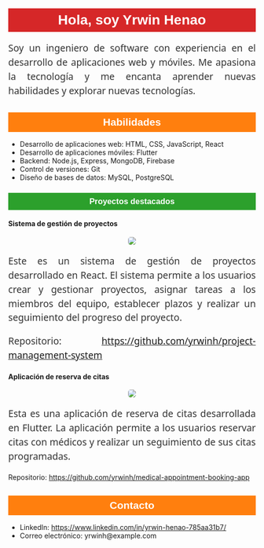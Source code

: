 <!-- Incluir estilos CSS -->
<style>
  h1, h2, h3 {
    font-family: 'Franklin Gothic Medium', 'Arial Narrow', Arial, sans-serif;
    color: #ffffff;
    text-align: center;
    padding: 0.5rem;
    margin-bottom: 1rem;
    background-color: #008080;
  }
  
  h1 {
    background-color: #d62728;
  }
  
  h2 {
    background-color: #ff7f0e;
  }
  
  h3 {
    background-color: #2ca02c;
  }
  
  p {
    font-family: 'Segoe UI', Tahoma, Geneva, Verdana, sans-serif;
    font-size: 1.2rem;
    line-height: 1.5;
    color: #333333;
    text-align: justify;
  }
  
  .img-container {
    display: flex;
    justify-content: center;
    margin-bottom: 1rem;
  }
  
  .img-container img {
    max-width: 100%;
    border-radius: 5px;
  }
</style>

<!-- Encabezado -->
<h1 style="background-color: #d62728">Hola, soy Yrwin Henao</h1>

<!-- Introducción -->
<p>Soy un ingeniero de software con experiencia en el desarrollo de aplicaciones web y móviles. Me apasiona la tecnología y me encanta aprender nuevas habilidades y explorar nuevas tecnologías.</p>

<!-- Habilidades -->
<h2 style="background-color: #ff7f0e">Habilidades</h2>

<ul>
  <li>Desarrollo de aplicaciones web: HTML, CSS, JavaScript, React</li>
  <li>Desarrollo de aplicaciones móviles: Flutter</li>
  <li>Backend: Node.js, Express, MongoDB, Firebase</li>
  <li>Control de versiones: Git</li>
  <li>Diseño de bases de datos: MySQL, PostgreSQL</li>
</ul>

<!-- Proyectos destacados -->
<h3 style="background-color: #2ca02c">Proyectos destacados</h3>

<!-- Sistema de gestión de proyectos -->
<h4>Sistema de gestión de proyectos</h4>
<div class="img-container">
  <img src="https://via.placeholder.com/800x400.png?text=Screenshot+del+sistema+de+gestión+de+proyectos">
</div>
<p>Este es un sistema de gestión de proyectos desarrollado en React. El sistema permite a los usuarios crear y gestionar proyectos, asignar tareas a los miembros del equipo, establecer plazos y realizar un seguimiento del progreso del proyecto.</p>
<p>Repositorio: <a href="https://github.com/yrwinh/project-management-system">https://github.com/yrwinh/project-management-system</a></p>

<!-- Aplicación de reserva de citas -->
<h4>Aplicación de reserva de citas</h4>
<div class="img-container">
  <img src="https://via.placeholder.com/800x400.png?text=Screenshot+de+la+aplicación+de+reserva+de+citas">
</div>
<p>Esta es una aplicación de reserva de citas desarrollada en Flutter. La aplicación permite a los usuarios reservar citas con médicos y realizar un seguimiento de sus citas programadas.</p>Repositorio: <a href="https://github.com/yrwinh/medical-appointment-booking-app">https://github.com/yrwinh/medical-appointment-booking-app</a></p>
<!-- Contacto -->
<h2 style="background-color: #ff7f0e">Contacto</h2>
<ul>
  <li>LinkedIn: <a href="https://www.linkedin.com/in/yrwin-henao-785aa31b7/">https://www.linkedin.com/in/yrwin-henao-785aa31b7/</a></li>
  <li>Correo electrónico: yrwinh@example.com</li>
</ul>
